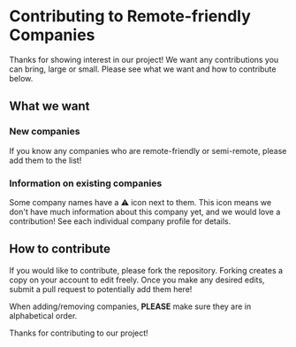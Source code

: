 # Contributing to Remote-friendly Companies

Thanks for showing interest in our project! We want any contributions you can bring, large or small. Please see what we want and how to contribute below.

## What we want

### New companies

If you know any companies who are remote-friendly or semi-remote, please add them to the list!

### Information on existing companies

Some company names have a ⚠ icon next to them. This icon means we don't have much information about this company yet, and we would love a contribution! See each individual company profile for details.

## How to contribute

If you would like to contribute, please fork the repository. Forking creates a copy on your account to edit freely. Once you make any desired edits, submit a pull request to potentially add them here!

When adding/removing companies, **PLEASE** make sure they are in alphabetical order.

Thanks for contributing to our project!
